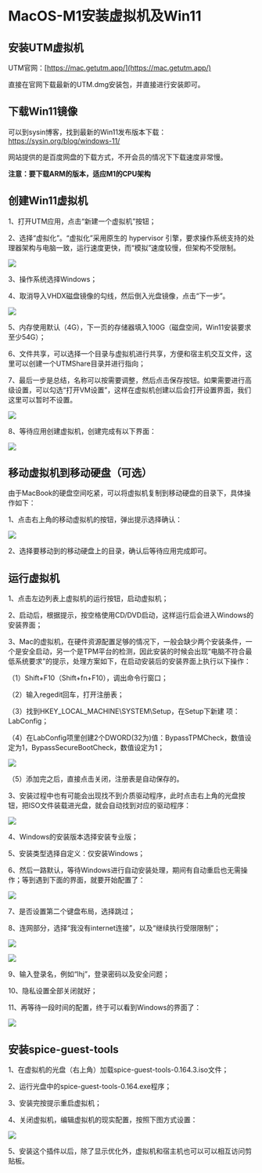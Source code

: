 # MacOS-M1安装虚拟机及Win11

## 安装UTM虚拟机

UTM官网：[https://mac.getutm.app/](https://mac.getutm.app/)

直接在官网下载最新的UTM.dmg安装包，并直接进行安装即可。

## 下载Win11镜像

可以到sysin博客，找到最新的Win11发布版本下载：https://sysin.org/blog/windows-11/

网站提供的是百度网盘的下载方式，不开会员的情况下下载速度非常慢。

**注意：要下载ARM的版本，适应M1的CPU架构**

## 创建Win11虚拟机

1、打开UTM应用，点击“新建一个虚拟机”按钮；

2、选择“虚拟化”。“虚拟化”采用原生的 hypervisor 引擎，要求操作系统支持的处理器架构与电脑一致，运行速度更快，而“模拟”速度较慢，但架构不受限制。

![](assets_MacOS-M1安装虚拟机及Win11/2022-09-07-19-40-04-image.png)

3、操作系统选择Windows；

4、取消导入VHDX磁盘镜像的勾线，然后倒入光盘镜像，点击“下一步”。

![](assets_MacOS-M1安装虚拟机及Win11/2022-09-07-20-57-00-image.png)

5、内存使用默认（4G），下一页的存储器填入100G（磁盘空间，Win11安装要求至少54G）；

6、文件共享，可以选择一个目录与虚拟机进行共享，方便和宿主机交互文件，这里可以创建一个UTMShare目录并进行指向；

7、最后一步是总结，名称可以按需要调整，然后点击保存按钮。如果需要进行高级设置，可以勾选“打开VM设置”，这样在虚拟机创建以后会打开设置界面，我们这里可以暂时不设置。

![](assets_MacOS-M1安装虚拟机及Win11/2022-09-07-20-58-03-image.png)

8、等待应用创建虚拟机，创建完成有以下界面：

![](assets_MacOS-M1安装虚拟机及Win11/2022-09-07-19-54-15-image.png)

## 移动虚拟机到移动硬盘（可选）

由于MacBook的硬盘空间吃紧，可以将虚拟机复制到移动硬盘的目录下，具体操作如下：

1、点击右上角的移动虚拟机的按钮，弹出提示选择确认：

![](assets_MacOS-M1安装虚拟机及Win11/2022-09-07-19-56-20-image.png)

2、选择要移动到的移动硬盘上的目录，确认后等待应用完成即可。

## 运行虚拟机

1、点击左边列表上虚拟机的运行按钮，启动虚拟机；

2、启动后，根据提示，按空格使用CD/DVD启动，这样运行后会进入Windows的安装界面；

3、Mac的虚拟机，在硬件资源配置足够的情况下，一般会缺少两个安装条件，一个是安全启动，另一个是TPM平台的检测，因此安装的时候会出现“电脑不符合最低系统要求”的提示，处理方案如下，在启动安装后的安装界面上执行以下操作：

（1）Shift+F10（Shift+fn+F10），调出命令行窗口；

（2）输入regedit回车，打开注册表；

（3）找到HKEY_LOCAL_MACHINE\SYSTEM\Setup，在Setup下新建 项：LabConfig；

（4）在LabConfig项里创建2个DWORD(32为)值：BypassTPMCheck，数值设定为1，BypassSecureBootCheck，数值设定为1；

![](assets_MacOS-M1安装虚拟机及Win11/2022-09-07-20-29-51-image.png)

（5）添加完之后，直接点击关闭，注册表是自动保存的。

3、安装过程中也有可能会出现找不到介质驱动程序，此时点击右上角的光盘按钮，把ISO文件装载进光盘，就会自动找到对应的驱动程序：

![](assets_MacOS-M1安装虚拟机及Win11/2022-09-07-20-24-53-image.png)

4、Windows的安装版本选择安装专业版；

5、安装类型选择自定义：仅安装Windows；

6、然后一路默认，等待Windows进行自动安装处理，期间有自动重启也无需操作；等到遇到下面的界面，就要开始配置了：

![](assets_MacOS-M1安装虚拟机及Win11/2022-09-07-21-25-34-image.png)

7、是否设置第二个键盘布局，选择跳过；

8、连网部分，选择“我没有internet连接”，以及“继续执行受限限制”；

![](assets_MacOS-M1安装虚拟机及Win11/2022-09-07-21-27-43-image.png)

![](assets_MacOS-M1安装虚拟机及Win11/2022-09-07-21-29-58-image.png)

9、输入登录名，例如“lhj”，登录密码以及安全问题；

10、隐私设置全部关闭就好；

11、再等待一段时间的配置，终于可以看到Windows的界面了：

![](assets_MacOS-M1安装虚拟机及Win11/2022-09-07-21-40-58-image.png)

## 安装spice-guest-tools

1、在虚拟机的光盘（右上角）加载spice-guest-tools-0.164.3.iso文件；

2、运行光盘中的spice-guest-tools-0.164.exe程序；

3、安装完按提示重启虚拟机；

4、关闭虚拟机，编辑虚拟机的现实配置，按照下图方式设置：

![](assets_MacOS-M1安装虚拟机及Win11/2022-09-07-21-56-43-image.png)

5、安装这个插件以后，除了显示优化外，虚拟机和宿主机也可以可以相互访问剪贴板。
